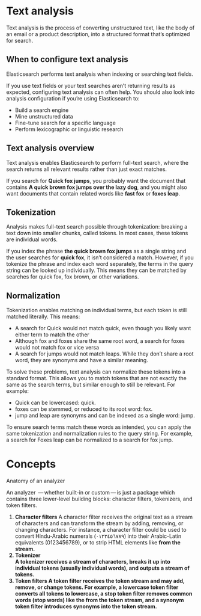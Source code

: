 # Text analysis

Text analysis is the process of converting unstructured text, like the body of an email or a product description, into a structured format that’s optimized for search.

## When to configure text analysis

Elasticsearch performs text analysis when indexing or searching text fields.

If you use text fields or your text searches aren’t returning results as expected, configuring text analysis can often help. You should also look into analysis configuration if you’re using Elasticsearch to:

- Build a search engine
- Mine unstructured data
- Fine-tune search for a specific language
- Perform lexicographic or linguistic research


## Text analysis overview

Text analysis enables Elasticsearch to perform full-text search, where the search returns all relevant results rather than just exact matches.

If you search for **Quick fox jumps**, you probably want the document that contains **A quick brown fox jumps over the lazy dog**, and you might also want documents that contain related words like **fast fox** or **foxes leap**.


## Tokenization 

Analysis makes full-text search possible through tokenization: breaking a text down into smaller chunks, called tokens. In most cases, these tokens are individual words.

If you index the phrase **the quick brown fox jumps** as a single string and the user searches for **quick fox**, it isn’t considered a match. However, if you tokenize the phrase and index each word separately, the terms in the query string can be looked up individually. This means they can be matched by searches for quick fox, fox brown, or other variations.

## Normalization

Tokenization enables matching on individual terms, but each token is still matched literally. This means:

- A search for Quick would not match quick, even though you likely want either term to match the other
- Although fox and foxes share the same root word, a search for foxes would not match fox or vice versa
- A search for jumps would not match leaps. While they don’t share a root word, they are synonyms and have a similar meaning.

To solve these problems, text analysis can normalize these tokens into a standard format. This allows you to match tokens that are not exactly the same as the search terms, but similar enough to still be relevant. For example:

- Quick can be lowercased: quick.
- foxes can be stemmed, or reduced to its root word: fox.
- jump and leap are synonyms and can be indexed as a single word: jump.

To ensure search terms match these words as intended, you can apply the same tokenization and normalization rules to the query string. For example, a search for Foxes leap can be normalized to a search for fox jump.

# Concepts

Anatomy of an analyzer

An analyzer  — whether built-in or custom — is just a package which contains three lower-level building blocks: character filters, tokenizers, and token filters.

1. **Character filters**
  A character filter receives the original text as a stream of characters and can transform the stream by adding, removing, or changing characters. For instance, a character filter could be used to convert Hindu-Arabic numerals (٠‎١٢٣٤٥٦٧٨‎٩‎) into their Arabic-Latin equivalents (0123456789), or to strip HTML elements like <b> from the stream.
2. **Tokenizer**  
  A tokenizer receives a stream of characters, breaks it up into individual tokens (usually individual words), and outputs a stream of tokens.
3. **Token filters**
  A token filter receives the token stream and may add, remove, or change tokens. For example, a lowercase token filter converts all tokens to lowercase, a stop token filter removes common words (stop words) like the from the token stream, and a synonym token filter introduces synonyms into the token stream.

  









